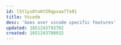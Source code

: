 ```yaml
---
id: l5t1ys0to6t59qpxaa77a91
title: Vscode
desc: 'Goes over vscode specific features'
updated: 1651243793702
created: 1651243780932
---
```


